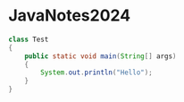 # JavaNotes2024

```Java
class Test
{
	public static void main(String[] args)
	{
		System.out.println("Hello");
	}
}
```
